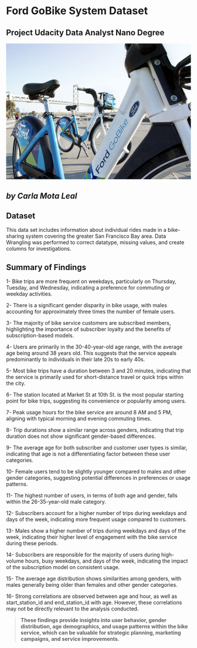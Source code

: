 # Ford GoBike System Dataset 
## Project Udacity Data Analyst Nano Degree
![Ford bikes](/ford.png)
## *by Carla Mota Leal*


## Dataset

This data set includes information about individual rides made in a bike-sharing system covering the greater San Francisco Bay area. Data Wrangling was performed to correct datatype, missing values, and create columns for investigations.



## Summary of Findings

1- Bike trips are more frequent on weekdays, particularly on Thursday, Tuesday, and Wednesday, indicating a preference for commuting or weekday activities.

2- There is a significant gender disparity in bike usage, with males accounting for approximately three times the number of female users.

3- The majority of bike service customers are subscribed members, highlighting the importance of subscriber loyalty and the benefits of subscription-based models.

4- Users are primarily in the 30-40-year-old age range, with the average age being around 38 years old. This suggests that the service appeals predominantly to individuals in their late 20s to early 40s.

5- Most bike trips have a duration between 3 and 20 minutes, indicating that the service is primarily used for short-distance travel or quick trips within the city.

6- The station located at Market St at 10th St. is the most popular starting point for bike trips, suggesting its convenience or popularity among users.

7- Peak usage hours for the bike service are around 8 AM and 5 PM, aligning with typical morning and evening commuting times.

8- Trip durations show a similar range across genders, indicating that trip duration does not show significant gender-based differences.

9- The average age for both subscriber and customer user types is similar, indicating that age is not a differentiating factor between these user categories.

10- Female users tend to be slightly younger compared to males and other gender categories, suggesting potential differences in preferences or usage patterns.

11- The highest number of users, in terms of both age and gender, falls within the 26-35-year-old male category.

12- Subscribers account for a higher number of trips during weekdays and days of the week, indicating more frequent usage compared to customers.

13- Males show a higher number of trips during weekdays and days of the week, indicating their higher level of engagement with the bike service during these periods.

14- Subscribers are responsible for the majority of users during high-volume hours, busy weekdays, and days of the week, indicating the impact of the subscription model on consistent usage.

15- The average age distribution shows similarities among genders, with males generally being older than females and other gender categories.

16- Strong correlations are observed between age and hour, as well as start_station_id and end_station_id with age. However, these correlations may not be directly relevant to the analysis conducted.

> **These findings provide insights into user behavior, gender distribution, age demographics, and usage patterns within the bike service, which can be valuable for strategic planning, marketing campaigns, and service improvements.**



